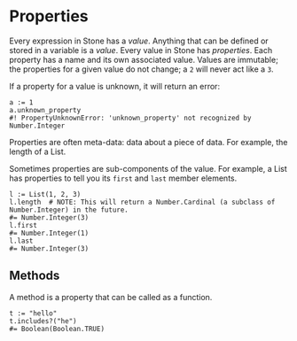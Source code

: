 Properties
==========

Every expression in Stone has a _value_.
Anything that can be defined or stored in a variable is a _value_.
Every value in Stone has _properties_.
Each property has a name and its own associated value.
Values are immutable; the properties for a given value do not change; a `2` will never act like a `3`.

If a property for a value is unknown, it will return an error:

~~~ stone
a := 1
a.unknown_property
#! PropertyUnknownError: 'unknown_property' not recognized by Number.Integer
~~~

Properties are often meta-data: data about a piece of data. For example, the length of a List.

Sometimes properties are sub-components of the value.
For example, a List has properties to tell you its `first` and `last` member elements.

~~~ stone
l := List(1, 2, 3)
l.length  # NOTE: This will return a Number.Cardinal (a subclass of Number.Integer) in the future.
#= Number.Integer(3)
l.first
#= Number.Integer(1)
l.last
#= Number.Integer(3)
~~~

Methods
-------

A method is a property that can be called as a function.

~~~ stone
t := "hello"
t.includes?("he")
#= Boolean(Boolean.TRUE)
~~~

